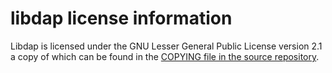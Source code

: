 # libdap license information

Libdap is licensed under the
GNU Lesser General Public License version 2.1
a copy of which can be found in the
[COPYING file in the source repository](https://github.com/OPENDAP/libdap4/blob/master/COPYING).

